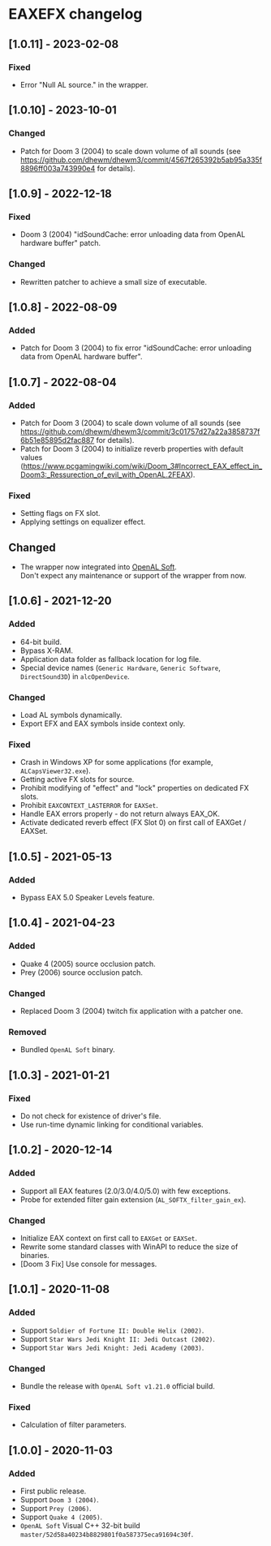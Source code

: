 # EAXEFX changelog


## [1.0.11] - 2023-02-08
### Fixed
- Error "Null AL source." in the wrapper.

## [1.0.10] - 2023-10-01
### Changed
- Patch for Doom 3 (2004) to scale down volume of all sounds (see https://github.com/dhewm/dhewm3/commit/4567f265392b5ab95a335f8896ff003a743990e4 for details).

## [1.0.9] - 2022-12-18
### Fixed
- Doom 3 (2004) "idSoundCache: error unloading data from OpenAL hardware buffer" patch.

### Changed
- Rewritten patcher to achieve a small size of executable.

## [1.0.8] - 2022-08-09
### Added
- Patch for Doom 3 (2004) to fix error "idSoundCache: error unloading data from OpenAL hardware buffer".


## [1.0.7] - 2022-08-04
### Added
- Patch for Doom 3 (2004) to scale down volume of all sounds (see https://github.com/dhewm/dhewm3/commit/3c01757d27a22a3858737f6b51e85895d2fac887 for details).
- Patch for Doom 3 (2004) to initialize reverb properties with default values (https://www.pcgamingwiki.com/wiki/Doom_3#Incorrect_EAX_effect_in_Doom3:_Ressurection_of_evil_with_OpenAL.2FEAX).

### Fixed
- Setting flags on FX slot.
- Applying settings on equalizer effect.

## Changed
- The wrapper now integrated into [OpenAL Soft](https://openal-soft.org/).  
  Don't expect any maintenance or support of the wrapper from now.


## [1.0.6] - 2021-12-20
### Added
- 64-bit build.
- Bypass X-RAM.
- Application data folder as fallback location for log file.
- Special device names (`Generic Hardware`, `Generic Software`, `DirectSound3D`) in `alcOpenDevice`.

### Changed
- Load AL symbols dynamically.
- Export EFX and EAX symbols inside context only.

### Fixed
- Crash in Windows XP for some applications (for example, `ALCapsViewer32.exe`).
- Getting active FX slots for source.
- Prohibit modifying of "effect" and "lock" properties on dedicated FX slots.
- Prohibit `EAXCONTEXT_LASTERROR` for `EAXSet`.
- Handle EAX errors properly - do not return always EAX_OK.
- Activate dedicated reverb effect (FX Slot 0) on first call of EAXGet / EAXSet.


## [1.0.5] - 2021-05-13
### Added
- Bypass EAX 5.0 Speaker Levels feature.


## [1.0.4] - 2021-04-23
### Added
- Quake 4 (2005) source occlusion patch.
- Prey (2006) source occlusion patch.

### Changed
- Replaced Doom 3 (2004) twitch fix application with a patcher one.

### Removed
- Bundled `OpenAL Soft` binary.


## [1.0.3] - 2021-01-21
### Fixed
- Do not check for existence of driver's file.
- Use run-time dynamic linking for conditional variables.


## [1.0.2] - 2020-12-14
### Added
- Support all EAX features (2.0/3.0/4.0/5.0) with few exceptions.
- Probe for extended filter gain extension (`AL_SOFTX_filter_gain_ex`).

### Changed
- Initialize EAX context on first call to `EAXGet` or `EAXSet`.
- Rewrite some standard classes with WinAPI to reduce the size of binaries.
- [Doom 3 Fix] Use console for messages.


## [1.0.1] - 2020-11-08
### Added
- Support `Soldier of Fortune II: Double Helix (2002)`.
- Support `Star Wars Jedi Knight II: Jedi Outcast (2002)`.
- Support `Star Wars Jedi Knight: Jedi Academy (2003)`.

### Changed
- Bundle the release with `OpenAL Soft v1.21.0` official build.

### Fixed
- Calculation of filter parameters.


## [1.0.0] - 2020-11-03
### Added
- First public release.
- Support `Doom 3 (2004)`.
- Support `Prey (2006)`.
- Support `Quake 4 (2005)`.
- `OpenAL Soft` Visual C++ 32-bit build `master/52d58a40234b8829801f0a587375eca91694c30f`.
